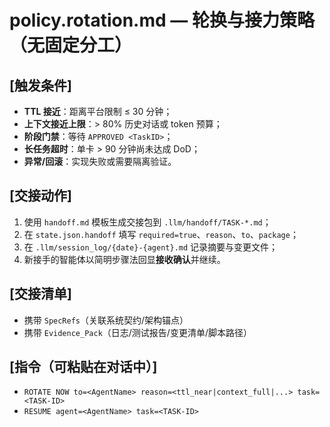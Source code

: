 # policy.rotation.md — 轮换与接力策略（无固定分工）

## [触发条件]
- **TTL 接近**：距离平台限制 ≤ 30 分钟；
- **上下文接近上限**：> 80% 历史对话或 token 预算；
- **阶段门禁**：等待 `APPROVED <TaskID>`；
- **长任务超时**：单卡 > 90 分钟尚未达成 DoD；
- **异常/回滚**：实现失败或需要隔离验证。

## [交接动作]
1) 使用 `handoff.md` 模板生成交接包到 `.llm/handoff/TASK-*.md`；
2) 在 `state.json.handoff` 填写 `required=true`、`reason`、`to`、`package`；
3) 在 `.llm/session_log/{date}-{agent}.md` 记录摘要与变更文件；
4) 新接手的智能体以简明步骤法回显**接收确认**并继续。

## [交接清单]
- 携带 `SpecRefs`（关联系统契约/架构锚点）
- 携带 `Evidence_Pack`（日志/测试报告/变更清单/脚本路径）

## [指令（可粘贴在对话中）]
- `ROTATE NOW to=<AgentName> reason=<ttl_near|context_full|...> task=<TASK-ID>`  
- `RESUME agent=<AgentName> task=<TASK-ID>`
